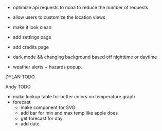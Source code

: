 - optimize api requests to noaa to reduce the number of requests
- allow users to customize the location views
- make it look clean

- add settings page
- add credits page

- dark mode && changing background based off nighttime or daytime

- weather alerts + hazards popup.

DYLAN TODO

Andy TODO
- make lookup table for better colors on temperature graph
- forecast
    - make component for SVG
    - add bar for min and max temp like apple does
    - get forecast for day
    - add date